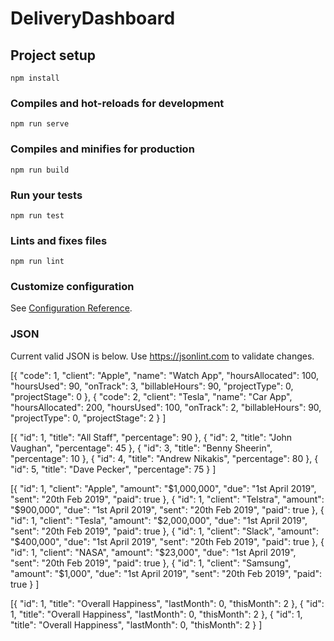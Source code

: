 # DeliveryDashboard

## Project setup
```
npm install
```

### Compiles and hot-reloads for development
```
npm run serve
```

### Compiles and minifies for production
```
npm run build
```

### Run your tests
```
npm run test
```

### Lints and fixes files
```
npm run lint
```

### Customize configuration
See [Configuration Reference](https://cli.vuejs.org/config/).


### JSON 

Current valid JSON is below. Use https://jsonlint.com to validate changes.


<!-- Projects -->
<!-- http://www.mocky.io/v2/5c6e68903400004f00892c1c -->
[{
    	"code": 1,
		"client": "Apple",
		"name": "Watch App",
		"hoursAllocated": 100,
		"hoursUsed": 90,
		"onTrack": 3,
		"billableHours": 90,
		"projectType": 0,
		"projectStage": 0
	},
	{
		"code": 2,
		"client": "Tesla",
		"name": "Car App",
		"hoursAllocated": 200,
		"hoursUsed": 100,
		"onTrack": 2,
		"billableHours": 90,
		"projectType": 0,
		"projectStage": 2
	}
]

<!-- Staff Utilisation -->
<!-- http://www.mocky.io/v2/5c6e6b493400005500892c38 -->
[{
    	"id": 1,
		"title": "All Staff",
		"percentage": 90
	},
	{
		"id": 2,
		"title": "John Vaughan",
		"percentage": 45
	},
	{
		"id": 3,
		"title": "Benny Sheerin",
		"percentage": 10
	},
	{
		"id": 4,
		"title": "Andrew Nikakis",
		"percentage": 80
	},
	{
		"id": 5,
		"title": "Dave Pecker",
		"percentage": 75
	}
]

<!-- Invoices -->
<!-- http://www.mocky.io/v2/5c6f840734000020568930f1 -->
[{
    	"id": 1,
		"client": "Apple",
		"amount": "$1,000,000",
		"due": "1st April 2019",
		"sent": "20th Feb 2019",
		"paid": true
	},
	{
		"id": 1,
		"client": "Telstra",
		"amount": "$900,000",
		"due": "1st April 2019",
		"sent": "20th Feb 2019",
		"paid": true
	},
	{
		"id": 1,
		"client": "Tesla",
		"amount": "$2,000,000",
		"due": "1st April 2019",
		"sent": "20th Feb 2019",
		"paid": true
	},
	{
		"id": 1,
		"client": "Slack",
		"amount": "$400,000",
		"due": "1st April 2019",
		"sent": "20th Feb 2019",
		"paid": true
	},
	{
		"id": 1,
		"client": "NASA",
		"amount": "$23,000",
		"due": "1st April 2019",
		"sent": "20th Feb 2019",
		"paid": true
	},
	{
		"id": 1,
		"client": "Samsung",
		"amount": "$1,000",
		"due": "1st April 2019",
		"sent": "20th Feb 2019",
		"paid": true
	}
]

<!-- Happiness -->
<!-- http://www.mocky.io/v2/5c6f8d693400001059893126 -->

[{
    	"id": 1,
		"title": "Overall Happiness",
		"lastMonth": 0,
		"thisMonth": 2
	},
	{
		"id": 1,
		"title": "Overall Happiness",
		"lastMonth": 0,
		"thisMonth": 2
	},
	{
		"id": 1,
		"title": "Overall Happiness",
		"lastMonth": 0,
		"thisMonth": 2
	}
]